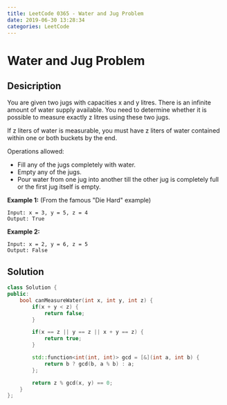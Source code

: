 ```yaml
---
title: LeetCode 0365 - Water and Jug Problem
date: 2019-06-30 13:28:34
categories: LeetCode
---
```

# Water and Jug Problem

<!--more-->

## Desicription
You are given two jugs with capacities x and y litres. There is an infinite amount of water supply available. You need to determine whether it is possible to measure exactly z litres using these two jugs.

If z liters of water is measurable, you must have z liters of water contained within one or both buckets by the end.

Operations allowed:

- Fill any of the jugs completely with water.
- Empty any of the jugs.
- Pour water from one jug into another till the other jug is completely full or the first jug itself is empty.

**Example 1:** (From the famous "Die Hard" example)

```
Input: x = 3, y = 5, z = 4
Output: True
```

**Example 2:**

```
Input: x = 2, y = 6, z = 5
Output: False
```

## Solution

```cpp
class Solution {
public:
    bool canMeasureWater(int x, int y, int z) {
        if(x + y < z) {
            return false;
        }

        if(x == z || y == z || x + y == z) {
            return true;
        }

        std::function<int(int, int)> gcd = [&](int a, int b) {
            return b ? gcd(b, a % b) : a;
        };

        return z % gcd(x, y) == 0;
    }
};
```